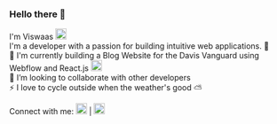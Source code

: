 ### Hello there 👋

I'm Viswaas
[<img height="20" width="20" src="https://github.com/ViswaasLP/Portfolio-II/blob/main/images/web-icon.png?raw=true" />](https://viswaasprabu.com) \
I'm a developer with a passion for building intuitive web applications. 🏫 \
🔭 I'm currently building a Blog Website for the Davis Vanguard using Webflow and React.js [<img height="20" width="20" src="https://uploads-ssl.webflow.com/5fff64ad1eeff2890652759c/60c99e13c405a0722ec931a4_output-onlinepngtools%20(7).png" />](https://www.covidincustody.org/)\
👯 I’m looking to collaborate with other developers \
⚡ I love to cycle outside when the weather's good ⛅


Connect with me:
[<img height="20" width="20" src="https://www.freepnglogos.com/uploads/linkedin-logo-design-30.png" />](https://www.linkedin.com/in/viswaasprabunathan/) | [<img height="20" width="20" src="https://www.freepnglogos.com/uploads/logo-gmail-png/logo-gmail-png-file-gmail-icon-svg-wikimedia-commons-0.png" />](mailto:visprabu@ucdavis.edu) 

